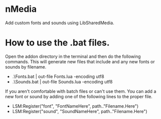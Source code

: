 # nMedia
Add custom fonts and sounds using LibSharedMedia.

# How to use the .bat files.
Open the addon directory in the terminal and then do the following commands.
This will generate new files that include and any new fonts or sounds by filename.

* .\Fonts.bat | out-file Fonts.lua -encoding utf8
* .\Sounds.bat | out-file Sounds.lua -encoding utf8

If you aren't comfortable with batch files or can't use them. You can add a new font or sound by adding one of the following lines to the proper file.

* LSM:Register("font", "FontNameHere", path.."Filename.Here")
* LSM:Register("sound", "SoundNameHere", path.."Filename.Here")